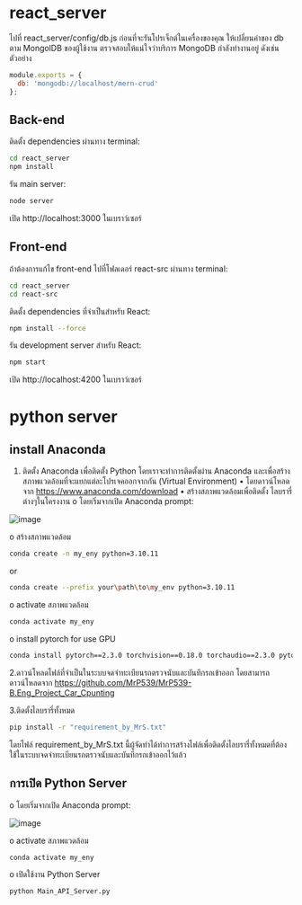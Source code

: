 # react_server

ไปที่ react_server/config/db.js ก่อนที่จะรันโปรเจ็กต์ในเครื่องของคุณ ให้เปลี่ยนค่าของ db ตาม MongolDB ของผู้ใช้งาน ตรวจสอบให้แน่ใจว่าบริการ MongoDB กำลังทำงานอยู่ ดังเช่นตัวอย่าง
```js
module.exports = {
  db: 'mongodb://localhost/mern-crud'
};
```

## Back-end
ติดตั้ง dependencies ผ่านทาง terminal:

```bash
cd react_server
npm install
```

รัน main server:
```bash
node server
```

เปิด http://localhost:3000 ในเบราว์เซอร์


## Front-end
ถ้าต้องการแก้ไข front-end ไปที่โฟลเดอร์ react-src ผ่านทาง terminal:

```bash
cd react_server
cd react-src
```

ติดตั้ง dependencies ที่จำเป็นสำหรับ React:
```bash
npm install --force
```

รัน development server สำหรับ React:
```bash
npm start
```

เปิด http://localhost:4200 ในเบราว์เซอร์

# python server

## install Anaconda
1. ติดตั้ง Anaconda เพื่อติดตั้ง Python โดยเราจะทำการติดตั้งผ่าน Anaconda และเพื่อสร้างสภาพแวดล้อมที่จะแยกแต่ละโปรเจคออกจากกัน (Virtual Environment)
•	โดยดาวน์โหลดจาก https://www.anaconda.com/download
•	สร้างสภาพแวดล้อมเพื่อติดตั้ง ไลบรารี่ ต่างๆในโครงงาน
o	โดยเริ่มจากเปิด Anaconda prompt:

![image](https://github.com/user-attachments/assets/f8b8ab89-a33a-48bf-a715-aebd9214b3f1)



o	สร้างสภาพแวดล้อม
```bash
conda create -n my_eny python=3.10.11
```
or
```bash
conda create --prefix your\path\to\my_env python=3.10.11
```
o	activate สภาพแวดล้อม
```bash
conda activate my_eny
```
o	install pytorch for use GPU
```bash
conda install pytorch==2.3.0 torchvision==0.18.0 torchaudio==2.3.0 pytorch-cuda=12.1 -c pytorch -c nvidia
```

2.ดาวน์โหลดไฟล์ที่จำเป็นในระบบจดจำทะเบียนรถตรวจนับและบันทึกรถเข้าออก
โดยสามารถดาวน์โหลดจาก https://github.com/MrP539/MrP539-B.Eng_Project_Car_Cpunting


3.ติดตั้งไลบรารี่ทั้งหมด 
```bash
pip install -r "requirement_by_MrS.txt"
```

โดยไฟล์ requirement_by_MrS.txt นี้ผู้จัดทำได้ทำการสร้างไฟล์เพื่อติดตั้งไลบรารี่ทั้งหมดที่ต้องใช้ในระบบจดจำทะเบียนรถตรวจนับและบันทึกรถเข้าออกไว้แล้ว

## การเปิด Python Server 

o	โดยเริ่มจากเปิด Anaconda prompt:

![image](https://github.com/user-attachments/assets/f8b8ab89-a33a-48bf-a715-aebd9214b3f1)




o	activate สภาพแวดล้อม

```bash
conda activate my_eny
```

o	เปิดใช้งาน Python Server

```bash
python Main_API_Server.py
```






